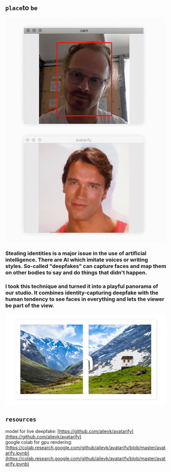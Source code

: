 ## `place`to `be`

![a](img/schwarzi3.gif)


### Stealing identities is a major issue in the use of artificial intelligence. There are AI which imitate voices or writing styles. So-called "deepfakes" can capture faces and map them on other bodies to say and do things that didn't happen. 
### I took this technique and turned it into a playful panorama of our studio. It combines identity-capturing deepfake with the human tendency to see faces in everything and lets the viewer be part of the view.

![a](img/rahmen.jpg)


## `resources`
model for live deepfake: [https://github.com/alievk/avatarify](https://github.com/alievk/avatarify)   
google colab for gpu rendering: [https://colab.research.google.com/github/alievk/avatarify/blob/master/avatarify.ipynb](https://colab.research.google.com/github/alievk/avatarify/blob/master/avatarify.ipynb)   


